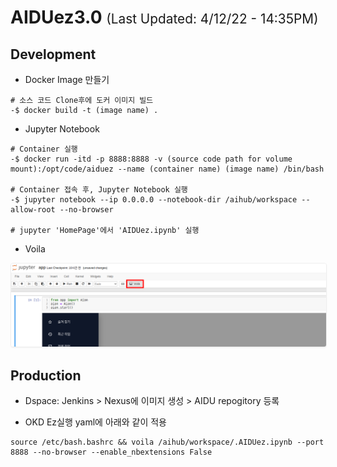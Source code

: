 # AIDUez3.0 <span style="font-size:1.3rem; font-weight:lighter">(Last Updated: 4/12/22 - 14:35PM)</span>

## Development

- Docker Image 만들기

```console
# 소스 코드 Clone후에 도커 이미지 빌드
-$ docker build -t (image name) .  
```

- Jupyter Notebook

```console
# Container 실행
-$ docker run -itd -p 8888:8888 -v (source code path for volume mount):/opt/code/aiduez --name (container name) (image name) /bin/bash

# Container 접속 후, Jupyter Notebook 실행
-$ jupyter notebook --ip 0.0.0.0 --notebook-dir /aihub/workspace --allow-root --no-browser

# jupyter 'HomePage'에서 'AIDUez.ipynb' 실행
```
- Voila

<img alt="Run Voila in notebook" src="assets/images/README_voila.png" style="border: 1px solid #eee; border-radius: 4px; box-shadow: 0 1px 2px 0 rgba(0, 0, 0, 0.05);">

<br>

## Production

- Dspace: Jenkins > Nexus에 이미지 생성 > AIDU repogitory 등록

- OKD Ez실행 yaml에 아래와 같이 적용

```console
source /etc/bash.bashrc && voila /aihub/workspace/.AIDUez.ipynb --port 8888 --no-browser --enable_nbextensions False 
```
<br>